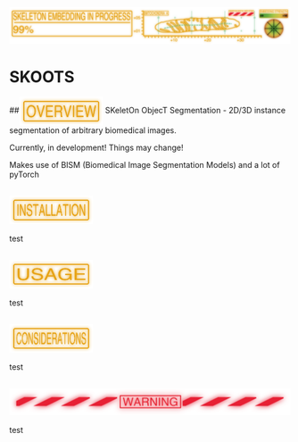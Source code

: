 ![](resources/skooting_in_progress_v2.png)

# SKOOTS 
##<img src="resources/overview.png" align="center" width="150px"/> 
SKeletOn ObjecT Segmentation - 2D/3D instance segmentation of arbitrary biomedical images.

Currently, in development! Things may change! 


Makes use of BISM (Biomedical Image Segmentation Models) and a lot of pyTorch


## <img src="resources/installation.png" align="center" width="150px"/> 
test


## <img src="resources/usage.png" align="center" width="150px"/> 
test


## <img src="resources/considerations.png" align="center" width="150px"/> 
test

## <img src="resources/warning.png" align="center"/> 
test


